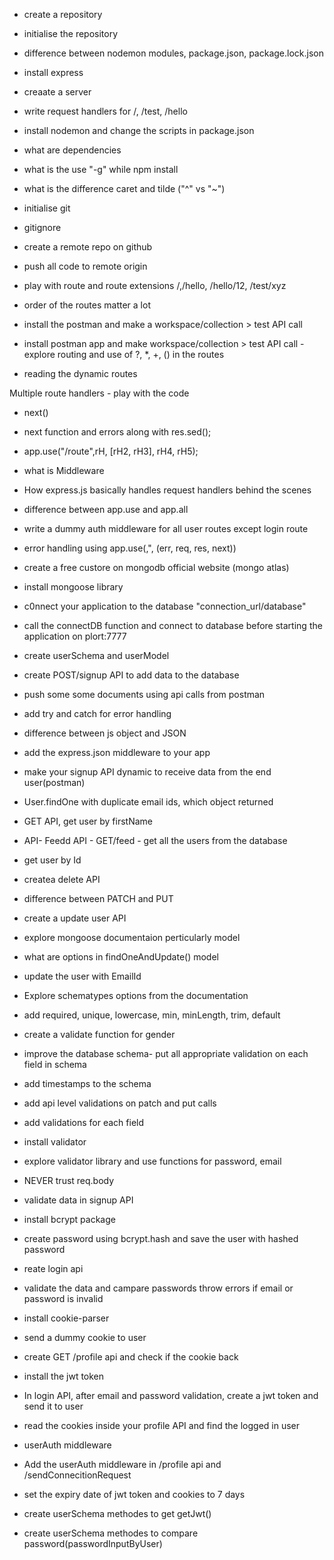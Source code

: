 - create a repository
- initialise the repository
- difference between nodemon modules, package.json, package.lock.json
- install express
- creaate a server
- write request handlers for /, /test, /hello
- install nodemon and change the scripts in package.json
- what are dependencies
- what is the use "-g" while npm install
- what is the difference caret and tilde ("^" vs "~")

- initialise git
- gitignore
- create a remote repo on github
- push all code to remote origin
- play with route and route extensions /,/hello, /hello/12, /test/xyz
- order of the routes matter a lot
- install the postman and make a workspace/collection > test API call
- install postman app and make workspace/collection > test API call
-explore routing and use of ?, *, +, () in the routes
- reading the dynamic routes 

Multiple route handlers - play with the code
- next()
- next function and errors along with res.sed();
- app.use("/route",rH, [rH2, rH3], rH4, rH5);
- what is Middleware
- How express.js basically handles request handlers behind the scenes 
- difference between app.use and app.all
- write a dummy auth middleware for all user routes except login route
- error handling using app.use(,", (err, req, res, next))

- create a free custore on mongodb official website (mongo atlas)
- install mongoose library
- c0nnect your application to the database "connection_url/database"
- call the connectDB function and connect to database before starting the application on plort:7777
- create userSchema and userModel
- create POST/signup API to add data to the database
- push some some documents using api calls from postman
- add try and catch for error handling

- difference between js object and JSON
- add the express.json middleware to your app
- make your signup API dynamic to receive data from the end user(postman)
- User.findOne with duplicate email ids, which object returned
- GET API, get user by firstName
- API- Feedd API - GET/feed - get all the users from the database
- get user by Id
- createa delete API
- difference between PATCH and PUT
- create a update user API
- explore mongoose documentaion perticularly model
- what are options in findOneAndUpdate() model
- update the user with EmailId

- Explore schematypes options from the documentation
- add required, unique, lowercase, min, minLength, trim, default
- create a validate function for gender
- improve the database schema- put all appropriate validation 
on each field in schema
- add timestamps to the schema
- add api level validations on patch and put calls
- add validations for each field
- install validator
- explore validator library and use functions for password, email
- NEVER trust req.body

- validate data in signup API
- install bcrypt package 
- create password using bcrypt.hash and save the user with hashed password
- reate login api
- validate the data and campare passwords throw errors if email or password is invalid

- install cookie-parser
- send a dummy cookie to user
- create GET /profile api and check if the cookie back
- install the jwt token
- In login API, after email and password validation, create a jwt token and send it to user
- read the cookies inside your profile API and find the logged in user
- userAuth middleware
- Add the userAuth middleware in /profile api and /sendConnecitionRequest
- set the expiry date of jwt token and cookies to 7 days
- create userSchema methodes to get getJwt()
- create userSchema methodes to compare password(passwordInputByUser)